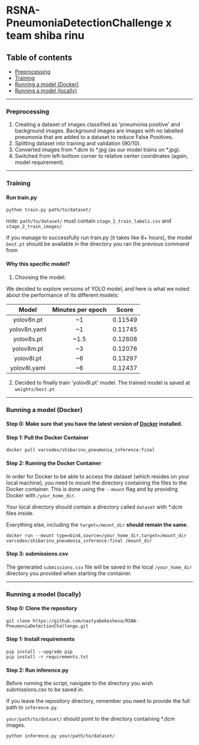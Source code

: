 # RSNA-PneumoniaDetectionChallenge x team shiba rinu

## Table of contents

- [Preprocessing](#Preprocessing)
- [Training](#Training)
- [Running a model (Docker)](#Running-a-model-(Docker))
- [Running a model (locally)](#Running-a-model-(locally))

-----

### Preprocessing

1. Creating a dataset of images classified as 'pneumonia positive' and background images.
   Background images are images with no labelled pneumonia that are added to a dataset to reduce False Positives.
2. Splitting dataset into training and validation (90/10).
3. Converted images from *.dcm to *.jpg (as our model trains on *.jpg).
4. Switched from left-bottom corner to relative center coordinates (again, model requirement).

-----

### Training

#### Run train.py

```
python train.py path/to/dataset/
```

note: `path/to/dataset/` must contain `stage_2_train_labels.csv` and `stage_2_train_images/`

If you manage to successfully run train.py (it takes like 6+ hours), the model `best.pt` should be available in the directory you ran the previous command from

#### Why this specific model?

1. Choosing the model:

We decided to explore versions of YOLO model, and here is what we noted about the performance of its different models:

|  **Model**   | **Minutes per epoch** | **Score** |
|:------------:|:---------------------:|:---------:|
|  yolov8n.pt  |          ~1           |  0.11549  |
| yolov8n.yaml |          ~1           |  0.11745  |
|  yolov8s.pt  |         ~1.5          |  0.12608  |
|  yolov8m.pt  |          ~3           |  0.12076  |
|  yolov8l.pt  |          ~6           |  0.13297  |
| yolov8l.yaml |          ~6           |  0.12437  |

2. Decided to finally train 'yolov8l.pt' model. The trained model is saved at
   `weights/best.pt`

-----

### Running a model (Docker)

#### Step 0: Make sure that you have the latest version of [Docker](https://www.docker.com/products/docker-desktop/) installed.

#### Step 1: Pull the Docker Container

```
docker pull varcodex/shibarinu_pneumonia_inference:final
```

#### Step 2: Running the Docker Container

In order for Docker to be able to access the dataset (which resides on your local machine),
you need to mount the directory containing the files to the Docker container. This is done using the `--mount` flag and
by providing Docker with `/your_home_dir`.

Your local directory should contain a directory called `dataset` with *.dcm files inside.

Everything else, including the `target=/mount_dir` **should remain the same**.

```
docker run --mount type=bind,source=/your_home_dir,target=/mount_dir varcodex/shibarinu_pneumonia_inference:final /mount_dir
```

#### Step 3: submissions.csv

The generated `submissions.csv` file will be saved in the local `/your_home_dir` directory you provided when starting
the container.

------

### Running a model (locally)

#### Step 0: Clone the repository

```
git clone https://github.com/nastyabekesheva/RSNA-PneumoniaDetectionChallenge.git
```

#### Step 1: Install requirements

```
pip install --upgrade pip
pip install -r requirements.txt
```

#### Step 2: Run inference.py

Before running the script, navigate to the directory you wish submissions.csv to be saved in.

If you leave the repository directory, remember you need to provide the full path to `inference.py`.

`your/path/to/dataset/` should point to the directory containing *.dcm images.


```
python inference.py your/path/to/dataset/
```

[//]: # (------)
[//]: # (### Visualizing)


